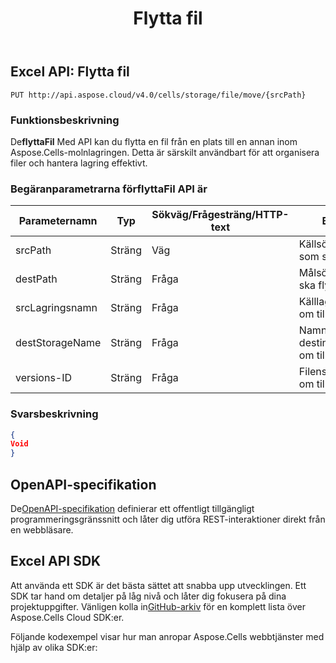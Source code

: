 ﻿---
title: Flytta fil
second_title: Documen
linktitle: Flytta fil
type: docs
url: /sv/move-file/
keywords: Move file, Aspose.Cells API, File Management, Excel API, REST API, Cloud Storage, Spreadsheet Manipulatio
description: Lär dig hur du använder MoveFile API för att hantera filer i molnlagring Aspose.Cells
weight: 100
kwords: Excel, Office Moln, REST API, Kalkylblad, PDF, CSV, Json, Markdown, Flytta fil, Filhantering, Molnlagring
---
## **Excel API: Flytta fil**

```
PUT http://api.aspose.cloud/v4.0/cells/storage/file/move/{srcPath}
```

### **Funktionsbeskrivning**

 De**flyttaFil** Med API kan du flytta en fil från en plats till en annan inom Aspose.Cells-molnlagringen. Detta är särskilt användbart för att organisera filer och hantera lagring effektivt.

###  Begäranparametrarna för**flyttaFil** API är

| Parameternamn| Typ| Sökväg/Frågesträng/HTTP-text| Beskrivning|
|---------------|--|------------------------|--------------------------------------|
| srcPath| Sträng| Väg| Källsökvägen för filen som ska flyttas.|
| destPath| Sträng| Fråga| Målsökvägen dit filen ska flyttas.|
| srcLagringsnamn| Sträng| Fråga| Källlagringsnamnet om tillämpligt.|
| destStorageName| Sträng| Fråga|Namnet på destinationslagringen, om tillämpligt.|
| versions-ID| Sträng| Fråga| Filens versions-ID, om tillämpligt.|

### **Svarsbeskrivning**

```json
{
Void
}
```

## OpenAPI-specifikation

 De[OpenAPI-specifikation](https://reference.aspose.cloud/cells/#/FileController/MoveFile) definierar ett offentligt tillgängligt programmeringsgränssnitt och låter dig utföra REST-interaktioner direkt från en webbläsare.

## Excel API SDK

 Att använda ett SDK är det bästa sättet att snabba upp utvecklingen. Ett SDK tar hand om detaljer på låg nivå och låter dig fokusera på dina projektuppgifter. Vänligen kolla in[GitHub-arkiv](https://github.com/aspose-cells-cloud) för en komplett lista över Aspose.Cells Cloud SDK:er.

Följande kodexempel visar hur man anropar Aspose.Cells webbtjänster med hjälp av olika SDK:er:
